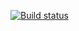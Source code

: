 [![Build status](https://ci.appveyor.com/api/projects/status/lqq6l89t78wqsvbo?svg=true)](https://ci.appveyor.com/project/marijka44/test-mode-5-2)
